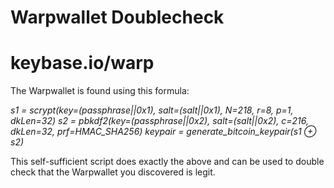 # Warpwallet Doublecheck

# keybase.io/warp

The Warpwallet is found using this formula:

*s1 	=	scrypt(key=(passphrase||0x1), salt=(salt||0x1), N=218, r=8, p=1, dkLen=32)
s2 	=	pbkdf2(key=(passphrase||0x2), salt=(salt||0x2), c=216, dkLen=32, prf=HMAC_SHA256)
keypair	=	generate_bitcoin_keypair(s1 ⊕ s2)*

This self-sufficient script does exactly the above and can be used to double check that the Warpwallet you discovered is legit.

